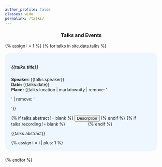 ```yaml
---
author_profile: false
classes: wide
permalink: /talks/
---
```


<style>
#boxcolor {
  background-color: #EEF7FF;
  border-radius:20px;
  padding: 20px;
} 
</style> 

<h3 style="text-align:center;font-weight:bold"> Talks and Events </h3>
<script src="https://code.jquery.com/jquery-3.3.1.slim.min.js"></script>
<script src="https://stackpath.bootstrapcdn.com/bootstrap/4.3.1/js/bootstrap.min.js"></script>

{% assign i = 1 %}
{% for talks in site.data.talks %}
<div style="margin-bottom: 20px;">
  <div id="boxcolor">
    <h5 style='font-weight:bold'> {{talks.title}} </h5>
    <p>
      <b>Speaker: </b> {{talks.speaker}} <br>
      <b>Date: </b>  {{talks.date}}<br>
      <b>Place:</b> {{talks.location | markdownify | remove: '<p>' | remove: '</p>'}}
    </p>
    <div class="buttons">
      {% if talks.abstract  != blank %}
        <button class="btn btn-primary" style=' text-align: center'  data-toggle="collapse" data-target="#collapseExample{{ i }}" aria-expanded="false" aria-controls="collapseExample{{ i }}">
          Description
        </button>
      {% endif %}
      {% if talks.recording  != blank %}
        <a class="btn btn-secondary" href="{{talks.recording}}" style="color: white;text-decoration: none"> Recording</a>
      {% endif %}
      <div class="collapse" id="collapseExample{{ i }}">
        <p> {{talks.abstract}} </p>
      </div>
    </div>
    {% assign i = i | plus: 1 %}
  </div>
</div>
{% endfor %}
